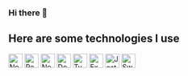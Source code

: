 ### Hi there 👋

## Here are some technologies I use
<div>
  <img alt="Node.js" height="28" src="https://img.shields.io/badge/Node.js-43853D?style=for-the-badge&logo=node.js&logoColor=white" />
  <img alt="React" height="28" src="https://img.shields.io/badge/React-20232A?style=for-the-badge&logo=react&logoColor=61DAFB" />
  <img alt="Next.js" height="28" src="https://img.shields.io/badge/Next-black?style=for-the-badge&logo=next.js&logoColor=white" />
  <img alt="Docker" height="28" src="https://img.shields.io/badge/docker-%230db7ed.svg?style=for-the-badge&logo=docker&logoColor=white" />
  <img alt="TypeScript" height="28" src="https://img.shields.io/badge/TypeScript-007ACC?style=for-the-badge&logo=typescript&logoColor=white" />
  <img alt="Express.js" height="28" src="https://img.shields.io/badge/Express.js-404D59?style=for-the-badge" />
  <img alt="Jest" height="28" src="https://img.shields.io/badge/-jest-%23C21325?style=for-the-badge&logo=jest&logoColor=white" />
  <img alt="Swagger" height="28" src="https://img.shields.io/badge/-Swagger-%23Clojure?style=for-the-badge&logo=swagger&logoColor=white" />
</div>

